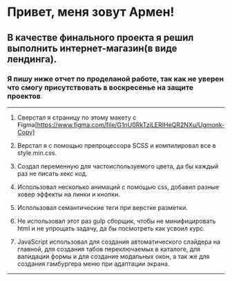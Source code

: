 # Привет, меня зовут Армен!

## В качестве финального проекта я решил выполнить интернет-магазин(в виде лендинга).

### Я пишу ниже отчет по проделаной работе, так как не уверен что смогу присутствовать в воскресенье на защите проектов

---

1. Сверстал я страницу по этому макету с Figma[https://www.figma.com/file/G1nU0RkTziLERIHeQR2NXu/Ugmonk-Copy]
2. Верстал я с помощью препроцессора SCSS и компилировал все в style.min.css.
3. Создал переменную для частоиспользуемого цвета, да бы каждый раз не писать хекс код.
4. Использовал несколько анимаций с помощью css, добавил разные ховер эффекты на линки и кнопки.
5. Использовал семантические теги при верстке разметки.
6. Не использовал этот раз gulp сборщик, чтобы не минифицировать html и не упрощать задачу, да бы посмотреть как усвоил курс.

7. JavaScript использовал для создания автоматического слайдера на главной, для создания табов переключаемых в каталоге, для валидации формы и для создание модальных окон, а так же для создания гамбургера меню при адаптации экрана.

---
